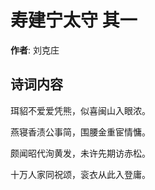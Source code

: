 # 寿建宁太守  其一

**作者**: 刘克庄

## 诗词内容

珥貂不爱爱凭熊，似喜闽山入眼浓。

燕寝香渍公事简，围腰金重宦情慵。

颇闻昭代洵黄发，未许先期访赤松。

十万人家同祝颂，衮衣从此入登庸。

